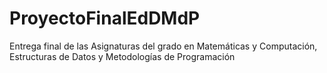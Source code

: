 # ProyectoFinalEdDMdP
Entrega final de las Asignaturas del grado en Matemáticas y Computación, Estructuras de Datos y Metodologías de Programación
